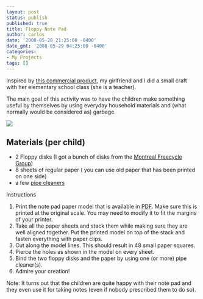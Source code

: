 ```yaml
---
layout: post
status: publish
published: true
title: Floppy Note Pad
author: carlos
date: '2008-05-28 21:25:00 -0400'
date_gmt: '2008-05-29 04:25:00 -0400'
categories:
- My Projects
tags: []
---
```

Inspired by [this commercial product](http://www.fractalspin.com/x/product.php?productid=124), my girlfriend and I did a small craft with her elementary school class (she is a teacher).

The main goal of this activity was to have the children make something useful by themselves by using everyday household materials and (what normally would be considered as) garbage.

[![](http://2.bp.blogspot.com/_940DBYqYeYo/SD5D9zjaljI/AAAAAAAAAuY/8iJyMYDafts/s320/floppyNotePads.jpg)](http://2.bp.blogspot.com/_940DBYqYeYo/SD5D9zjaljI/AAAAAAAAAuY/8iJyMYDafts/s1600-h/floppyNotePads.jpg)

## Materials (per child)

*   2 Floppy disks (I got a bunch of disks from the [Montreal Freecycle Group](http://ca.groups.yahoo.com/group/freecyclemontreal/))
*   8 sheets of regular paper ( you can use old paper that has been printed on one side)
*   a few [pipe cleaners](http://en.wikipedia.org/wiki/Pipe_cleaner)

Instructions

1.  Print the note pad paper model that is available in [PDF](http://carlos.asmat.googlepages.com/floppyNotePadPaperModel.pdf). Make sure this is printed at the original scale. You may need to modify it to fit the margins of your printer.
2.  Take all the paper sheets and stack them while making sure they are well aligned together. Put the printed model on top of the stack and fasten everything with paper clips.
3.  Cut along the model lines. This should result in 48 small paper squares.
4.  Pierce the holes as shown in the model on every sheet.
5.  Bind the two floppy disks and the paper by using one (or more) pipe cleaner(s).
6.  Admire your creation!

Note: It turns out that the children are quite happy with their note pad and they even use it for taking notes (even if nobody prescribed them to do so).